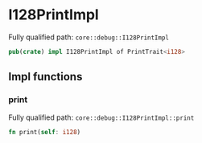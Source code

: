 # I128PrintImpl

Fully qualified path: `core::debug::I128PrintImpl`

```rust
pub(crate) impl I128PrintImpl of PrintTrait<i128>
```

## Impl functions

### print

Fully qualified path: `core::debug::I128PrintImpl::print`

```rust
fn print(self: i128)
```


